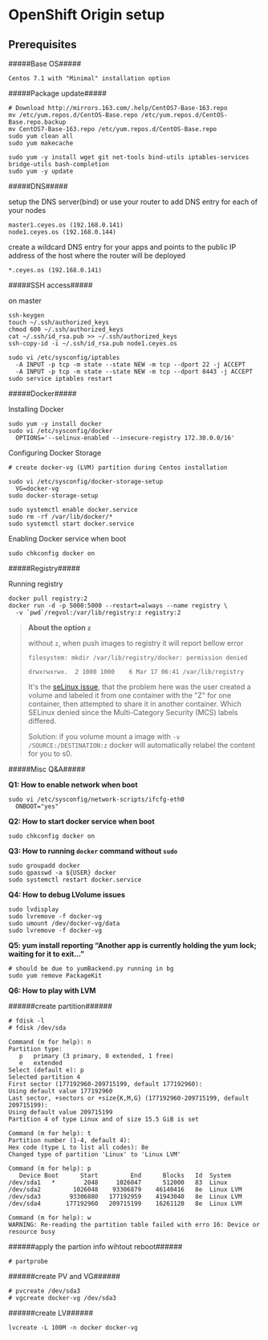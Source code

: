 # OpenShift Origin setup

## Prerequisites

#####Base OS#####

```
Centos 7.1 with "Minimal" installation option
```

#####Package update#####

```
# Download http://mirrors.163.com/.help/CentOS7-Base-163.repo
mv /etc/yum.repos.d/CentOS-Base.repo /etc/yum.repos.d/CentOS-Base.repo.backup
mv CentOS7-Base-163.repo /etc/yum.repos.d/CentOS-Base.repo
sudo yum clean all
sudo yum makecache
```

```
sudo yum -y install wget git net-tools bind-utils iptables-services bridge-utils bash-completion
sudo yum -y update
```

#####DNS#####

setup the DNS server(bind) or use your router to add DNS entry for each of your nodes

```
master1.ceyes.os (192.168.0.141)
node1.ceyes.os (192.168.0.144)
```

create a wildcard DNS entry for your apps and points to the public IP address of the host where the router will be deployed
```
*.ceyes.os (192.168.0.141)
```

#####SSH access#####

on master
```
ssh-keygen
touch ~/.ssh/authorized_keys
chmod 600 ~/.ssh/authorized_keys
cat ~/.ssh/id_rsa.pub >> ~/.ssh/authorized_keys
ssh-copy-id -i ~/.ssh/id_rsa.pub node1.ceyes.os

sudo vi /etc/sysconfig/iptables
  -A INPUT -p tcp -m state --state NEW -m tcp --dport 22 -j ACCEPT
  -A INPUT -p tcp -m state --state NEW -m tcp --dport 8443 -j ACCEPT
sudo service iptables restart
```

#####Docker#####

Installing Docker
```
sudo yum -y install docker
sudo vi /etc/sysconfig/docker
  OPTIONS='--selinux-enabled --insecure-registry 172.30.0.0/16'
```

Configuring Docker Storage
```
# create docker-vg (LVM) partition during Centos installation

sudo vi /etc/sysconfig/docker-storage-setup
  VG=docker-vg
sudo docker-storage-setup

sudo systemctl enable docker.service
sudo rm -rf /var/lib/docker/*
sudo systemctl start docker.service
```

Enabling Docker service when boot
```
sudo chkconfig docker on
```

#####Registry#####

Running registry

```
docker pull registry:2
docker run -d -p 5000:5000 --restart=always --name registry \
  -v `pwd`/regvol:/var/lib/registry:z registry:2
```

> **About the option `z`**
> 
> without `z`, when push images to registry it will report bellow error
> 
> ```
> filesystem: mkdir /var/lib/registry/docker: permission denied
> ```
> 
> ```
> drwxrwxrwx.  2 1000 1000    6 Mar 17 06:41 /var/lib/registry
> ```
> 
> It's the [seLinux issue](http://www.projectatomic.io/blog/2015/06/using-volumes-with-docker-can-cause-problems-with-selinux/), that the problem here was the user created a volume and labeled it from one container with the "Z" for one container, then attempted to share it in another container. Which SELinux denied since the Multi-Category Security (MCS) labels differed.
> 
> Solution: if you volume mount a image with `-v /SOURCE:/DESTINATION:z` docker will automatically relabel the content for you to s0.

#####Misc Q&A#####

**Q1: How to enable network when boot**
```
sudo vi /etc/sysconfig/network-scripts/ifcfg-eth0
  ONBOOT="yes"
```

**Q2: How to start docker service when boot**
```
sudo chkconfig docker on
```

**Q3: How to running `docker` command without `sudo`**
```
sudo groupadd docker
sudo gpasswd -a ${USER} docker
sudo systemctl restart docker.service
```

**Q4: How to debug LVolume issues**
```
sudo lvdisplay
sudo lvremove -f docker-vg
sudo umount /dev/docker-vg/data
sudo lvremove -f docker-vg
```

**Q5: yum install reporting “Another app is currently holding the yum lock; waiting for it to exit...”**
```
# should be due to yumBackend.py running in bg
sudo yum remove PackageKit
```

**Q6: How to play with LVM**

######create partition######
```
# fdisk -l
# fdisk /dev/sda

Command (m for help): n
Partition type:
   p   primary (3 primary, 0 extended, 1 free)
   e   extended
Select (default e): p
Selected partition 4
First sector (177192960-209715199, default 177192960): 
Using default value 177192960
Last sector, +sectors or +size{K,M,G} (177192960-209715199, default 209715199): 
Using default value 209715199
Partition 4 of type Linux and of size 15.5 GiB is set

Command (m for help): t
Partition number (1-4, default 4): 
Hex code (type L to list all codes): 8e
Changed type of partition 'Linux' to 'Linux LVM'

Command (m for help): p
   Device Boot      Start         End      Blocks   Id  System
/dev/sda1   *        2048     1026047      512000   83  Linux
/dev/sda2         1026048    93306879    46140416   8e  Linux LVM
/dev/sda3        93306880   177192959    41943040   8e  Linux LVM
/dev/sda4       177192960   209715199    16261120   8e  Linux LVM

Command (m for help): w
WARNING: Re-reading the partition table failed with erro 16: Device or resource busy
```

######apply the partion info wihtout reboot######
```
# partprobe
```

######create PV and VG######
```
# pvcreate /dev/sda3
# vgcreate docker-vg /dev/sda3
```

######create LV######
```
lvcreate -L 100M -n docker docker-vg
```
